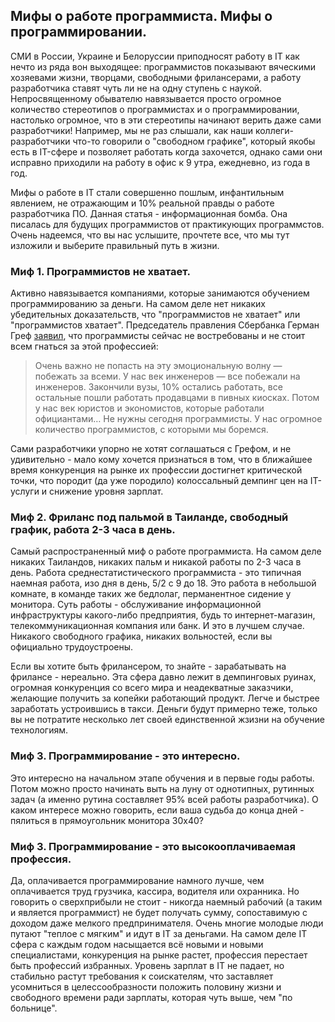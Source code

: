 ## Мифы о работе программиста. Мифы о программировании. 

СМИ в России, Украине и Белоруссии приподносят работу в IT как нечто из ряда вон выходящее: программистов показывают вяческими хозяевами жизни, творцами, свободными фрилансерами, а работу разработчика ставят чуть ли не на одну ступень с наукой. Непросвященному обывателю навязывается просто огромное количество стереотипов о программистах и о программировании, настолько огромное, что в эти стереотипы начинают верить даже сами разработчики! Например, мы не раз слышали, как наши коллеги-разработчики что-то говорили о "свободном графике", который якобы есть в IT-сфере и позволяет работать когда захочется, однако сами они исправно приходили на работу в офис к 9 утра, ежедневно, из года в год. 

Мифы о работе в IT стали совершенно пошлым, инфантильным явлением, не отражающим и 10% реальной правды о работе разработчика ПО. 
Данная статья - информационная бомба. Она писалась для будущих программистов от практикующих программстов. Очень надеемся, что вы нас услышите, прочтете все, что мы тут изложили и выберите правильный путь в жизни.

### Миф 1. Программистов не хватает.

Активно навязывается компаниями, которые занимаются обучением программированию за деньги. На самом деле нет никаких убедительных доказательств, что "программистов не хватает" или "программистов хватает". Председатель правления Сбербанка Герман Греф [заявил](https://ria.ru/society/20171020/1507247270.html), что программисты сейчас не востребованы и не стоит всем гнаться за этой профессией:

> Очень важно не попасть на эту эмоциональную волну — побежать за всеми. У нас век инженеров — все побежали на инженеров. Закончили вузы, 10% остались работать, все остальные пошли работать продавцами в пивных киосках. Потом у нас век юристов и экономистов, которые работали официантами… Не нужны сегодня программисты. У нас огромное количество программистов, с которыми мы боремся.

Сами разработчики упорно не хотят соглашаться с Грефом, и не удивительно - мало кому хочется признаться в том, что в ближайшее время конкуренция на рынке их профессии достигнет критической точки, что породит (да уже породило) колоссальный демпинг цен на IT-услуги и снижение уровня зарплат.

### Миф 2. Фриланс под пальмой в Таиланде, свободный график, работа 2-3 часа в день.

Самый распространенный миф о работе программиста. На самом деле никаких Таиландов, никаких пальм и никакой работы по 2-3 часа в день. Работа среднестатистического программиста - это типичная наемная работа, изо дня в день, 5/2 с 9 до 18. Это работа в небольшой комнате, в команде таких же бедлолаг, перманентное сидение у монитора. Суть работы - обслуживание информационной инфраструктуры какого-либо предприятия, будь то интернет-магазин, телекоммуникационная компания или банк. И это в лучшем случае. Никакого свободного графика, никаких вольностей, если вы официально трудоустроены. 

Если вы хотите быть фрилансером, то знайте - зарабатывать на фрилансе - нереально. Эта сфера давно лежит в демпинговых руинах, огромная конкуренция со всего мира и неадекватные заказчики, желающие получить за копейки работающий продукт. Легче и быстрее заработать устроившись в такси. Деньги будут примерно теже, только вы не потратите несколько лет своей единственной жзизни на обучение технологиям.

### Миф 3. Программирование - это интересно.

Это интересно на начальном этапе обучения и в первые годы работы. Потом можно просто начинать выть на луну от однотипных, рутинных задач (а именно рутина составляет 95% всей работы разработчика). О каком интересе можно говорить, если ваша судьба до конца дней - пялиться в прямоугольник монитора 30х40?  

### Миф 3. Программирование - это высокооплачиваемая профессия.

Да, оплачивается программирование намного лучше, чем оплачивается труд грузчика, кассира, водителя или охранника. Но говорить о сверхприбыли не стоит - никогда наемный рабочий (а таким и является программист) не будет получать сумму, сопоставимую с доходом даже мелкого предпринимателя. Очень многие молодые люди путают "теплое с мягким" и идут в IT за деньгами. На самом деле IT сфера с каждым годом насыщается всё новыми и новыми специалистами, конкуренция на рынке растет, профессия перестает быть профессий избранных. Уровень зарплат в IT не падает, но стабильно растут требования к соискателям, что заставляет усомниться в целессообразности положить половину жизни и свободного времени ради зарплаты, которая чуть выше, чем "по больнице". 
